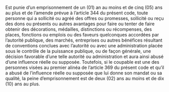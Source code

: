 Est punie d’un emprisonnement de un (01) an au moins et de cinq (05) ans au plus et de l’amende prévue à l’article 344 du présent code, toute personne qui a sollicité ou agréé des offres ou promesses, sollicité ou reçu des dons ou présents ou autres avantages pour faire ou tenter de faire obtenir des décorations, médailles, distinctions ou récompenses, des places, fonctions ou emplois ou des faveurs quelconques accordées par l’autorité publique, des marchés, entreprises ou autres bénéfices résultant de conventions conclues avec l’autorité ou avec une administration placée sous le contrôle de la puissance publique, ou de façon générale, une décision favorable d’une telle autorité ou administration et aura ainsi abusé d’une influence réelle ou supposée.
Toutefois, si le coupable est une des personnes visées au premier alinéa de l’article 369 du présent code et qu’il a abusé de l’influence réelle ou supposée que lui donne son mandat ou sa qualité, la peine d’emprisonnement est de deux (02) ans au moins et de dix (10) ans au plus.